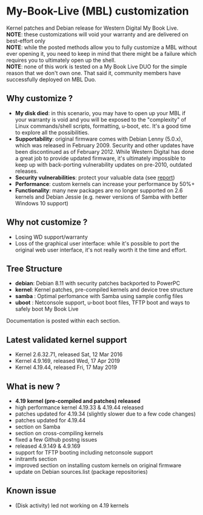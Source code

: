 # My-Book-Live (MBL) customization
Kernel patches and Debian release for Western Digital My Book Live.</br>
__NOTE__: these customizations will void your warranty and are delivered on best-effort only</br>
__NOTE__: while the posted methods allow you to fully customize a MBL without ever opening it, you need to keep in mind that there might be a failure which requires you to ultimately open up the shell.</br> 
__NOTE__: none of this work is tested on a My Book Live DUO for the simple reason that we don't own one. That said it, community members have successfully deployed on MBL Duo.</br>
  
## Why customize ? ##

- __My disk died__: in this scenario, you may have to open up your MBL if your warranty is void and you will be exposed to the "complexity" of Linux commands/shell scripts, formatting, u-boot, etc.   It's a good time to explore all the possibilities. 
- __Supportability__: original firmware comes with Debian Lenny (5.0.x), which was released in February 2009.  Security and other updates have been discontinued as of February 2012.  While Western Digital has done a great job to provide updated firmware, it's ultimately impossible to keep up with back-porting vulnerability updates on pre-2010, outdated releases.
- __Security vulnerabilities__: protect your valuable data (see [report](https://techrevelations.de/2018/07/28/sorry-your-nas-is-not-safe-anymore/))
- __Performance__: custom kernels can increase your performance by 50%+
- __Functionality__: many new packages are no longer supported on 2.6 kernels and Debian Jessie (e.g. newer versions of Samba with better Windows 10 support)

## Why not customize ? ##
- Losing WD support/warranty
- Loss of the graphical user interface: while it's possible to port the original web user interface, it's not really worth it the time and effort.

## Tree Structure ##

* __debian__: Debian 8.11 with security patches backported to PowerPC
* __kernel__: Kernel patches, pre-compiled kernels and device tree structure
* __samba__ : Optimal perfomance with Samba using sample config files
* __uboot__ : Netconsole support, u-boot boot files, TFTP boot and ways to safely boot My Book Live

Documentation is posted within each section.

## Latest validated kernel support ##
* Kernel 2.6.32.71, released Sat, 12 Mar 2016<br>
* Kernel 4.9.169, released Wed, 17 Apr 2019<br>
* Kernel 4.19.44, released Fri, 17 May 2019


## What is new ? ##
* __4.19 kernel (pre-compiled and patches) released__
* high performance kernel 4.19.33 & 4.19.44 released
* patches updated for 4.19.34 (slightly slower due to a few code changes)
* patches updated for 4.19.44
* section on Samba
* section on cross-compiling kernels
* fixed a few Github postng issues
* released 4.9.149 & 4.9.169
* support for TFTP booting including netconsole support
* initramfs section
* improved section on installing custom kernels on original firmware
* update on Debian sources.list (package repositories)

## Known issue ##
* (Disk activity) led not working on 4.19 kernels 
